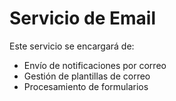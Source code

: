 # Servicio de Email

Este servicio se encargará de:
- Envío de notificaciones por correo
- Gestión de plantillas de correo
- Procesamiento de formularios